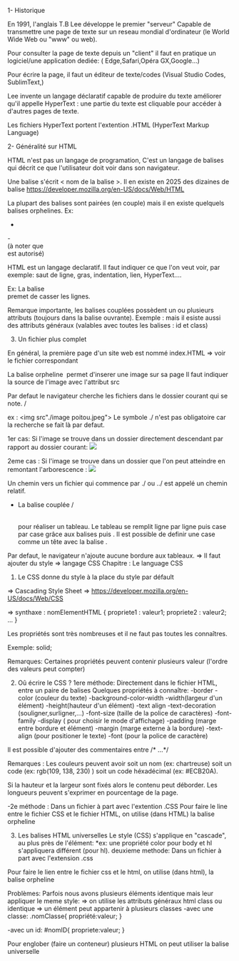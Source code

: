 1- Historique

En 1991, l'anglais T.B Lee développe le premier "serveur" 
Capable de transmettre une page de texte sur un reseau mondial d'ordinateur 
(le World Wide Web ou "www" ou web).

Pour consulter la page de texte depuis un "client" il faut en pratique 
un logiciel/une application dediée: ( Edge,Safari,Opéra GX,Google...)

Pour écrire la page, il faut un éditeur de texte/codes (Visual Studio Codes, SublimText,)

Lee invente un langage déclaratif capable de produire du texte améliorer qu'il 
appelle HyperText : une partie du texte est cliquable pour accéder à d'autres
pages de texte.

Les fichiers HyperText portent l'extention .HTML (HyperText Markup Language)

2- Généralité sur HTML

HTML n'est pas un langage de programation, C'est un langage de balises qui
décrit ce que l'utilisateur doit voir dans son navigateur.

Une balise s'écrit < nom de la balise >. Il en existe en 2025 des dizaines de balise
https://developer.mozilla.org/en-US/docs/Web/HTML

La plupart des balises sont pairées (en couple) mais il en existe quelquels balises
orphelines.
Ex:
- <body>    </body>
-<br> (à noter que <br/> est autorisé)

HTML est un langage declaratif. Il faut indiquer ce que l'on veut voir, par exemple:
saut de ligne, gras, indentation, lien, HyperText....

Ex: La balise <br> premet de casser les lignes.

Remarque importante, les balises couplées possèdent un ou plusieurs attributs
(toujours dans la balise ouvrante).
Exemple : <a href="une valeur"></a>
mais il esiste aussi des attributs généraux (valables avec toutes les balises : id et class)

3. Un fichier plus complet

En général, la première page d'un site web est nommé index.HTML
=> voir le fichier correspondant 

La balise orpheline <img> permet d'inserer une image sur sa page 
Il faut indiquer la source de l'image avec l'attribut src 

Par defaut le navigateur cherche les fichiers dans le dossier courant qui se note. /

ex : <img src"./image poitou.jpeg">
Le symbole ./ n'est pas obligatoire car la recherche se fait là par defaut. 

1er cas: Si l'image se trouve dans un dossier directement descendant par rapport au dossier courant:
<img src="nomDuDossier/images.jpeg">

2eme cas : Si l'image se trouve dans un dossier que l'on peut atteindre
en remontant l'arborescence : 
<img src="../IMG/images.jpeg">

Un chemin vers un fichier qui commence par ./ ou ../ 
est appelé un chemin relatif.

- La balise couplée  <table>/</table> pour réaliser un tableau. Le tableau se remplit
ligne par ligne puis case par case grâce aux balises <tr></tr> puis <td></td>.
Il est possible de definir une case comme un tête avec la balise <th></th>.

Par defaut, le navigateur n'ajoute aucune bordure aux tableaux.
=> Il faut ajouter du style => langage CSS 
Chapitre : Le language CSS

1. Le CSS donne du style à la place du style par défault

=> Cascading Style Sheet
=> https://developer.mozilla.org/en-US/docs/Web/CSS

=> synthaxe : 
nomElementHTML {
    propriete1 : valeur1;
    propriete2 : valeur2;
    ...
}

Les propriétés sont très nombreuses et il ne faut pas toutes les connaîtres.

Exemple: solid;

Remarques: Certaines propriétés peuvent contenir plusieurs valeur (l'ordre des valeurs peut compter)

2. Oû écrire le CSS ?
1ere méthode: Directement dans le fichier HTML, entre un paire de balises <style></style>
Quelques propriétés à connaître:
-border
-color (couleur du texte)
-background-color-width
-width(largeur d'un élément)
-height(hauteur d'un élément)
-text align
-text-decoration (souligner,surligner,...)
-font-size (taille de la police de caractères)
-font-family
-display ( pour choisir le mode d'affichage)
-padding (marge entre bordure et élément)
-margin (marge externe à la bordure)
-text-align (pour positioner le texte)
-font (pour la police de caractère)

Il est possible d'ajouter des commentaires entre /* ...*/

Remarques : Les couleurs peuvent avoir soit un nom (ex: chartreuse) soit un code 
(ex: rgb(109, 138, 230) ) soit un code héxadécimal (ex: #ECB20A).

Si la hauteur et la largeur sont fixés alors le contenu peut déborder.
Les longueurs peuvent s'exprimer en pourcentage de la page.

-2e méthode : Dans un fichier à part avec l'extention .CSS
Pour faire le line entre le fichier CSS et le fichier HTML, on utilise
(dans HTML) la balise orpheline <link>

3. Les balises HTML universelles
Le style (CSS) s'applique en "cascade", au plus près de l'élément:
*ex: une propriété color pour body et hl s'appliquera différent (pour hl).
‌deuxieme methode:
Dans un fichier à part avec l'extension .css

Pour faire le lien entre le fichier css et le html, on utilise (dans html), la balise orpheline <link>

Problèmes: Parfois nous avons plusieurs éléments identique mais leur appliquer le meme style:
=> on utilise les attributs généraux html class ou identique
=> un élément peut appartenir à plusieurs classes
-avec une classe:
.nomClasse{
    propriété:valeur;
}

-avec un id:
#nomID{
    propriete:valeur;
}

Pour englober (faire un conteneur) plusieurs HTML
on peut utiliser la balise universelle <div></div>
